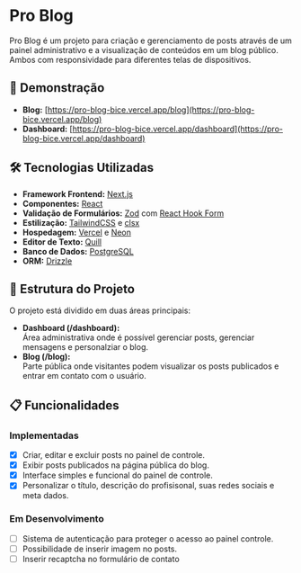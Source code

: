 # Pro Blog

Pro Blog é um projeto para criação e gerenciamento de posts através de um painel administrativo e a visualização de conteúdos em um blog público. Ambos com responsividade para diferentes telas de dispositivos.

## 🚀 Demonstração

- **Blog:** [https://pro-blog-bice.vercel.app/blog](https://pro-blog-bice.vercel.app/blog)
- **Dashboard:** [https://pro-blog-bice.vercel.app/dashboard](https://pro-blog-bice.vercel.app/dashboard)

## 🛠️ Tecnologias Utilizadas

- **Framework Frontend:** [Next.js](https://nextjs.org/)
- **Componentes:** [React](https://reactjs.org/)
- **Validação de Formulários:** [Zod](https://zod.dev/) com [React Hook Form](https://react-hook-form.com/)
- **Estilização:** [TailwindCSS](https://tailwindcss.com/) e [clsx](https://github.com/lukeed/clsx)
- **Hospedagem:** [Vercel](https://vercel.com/) e [Neon](https://neon.tech/home)
- **Editor de Texto:** [Quill](https://quilljs.com/)
- **Banco de Dados:** [PostgreSQL](https://www.postgresql.org/)
- **ORM:** [Drizzle](https://orm.drizzle.team/)

## 📂 Estrutura do Projeto

O projeto está dividido em duas áreas principais:

- **Dashboard (/dashboard):**  
   Área administrativa onde é possível gerenciar posts, gerenciar mensagens e personalziar o blog.
- **Blog (/blog):**  
   Parte pública onde visitantes podem visualizar os posts publicados e entrar em contato com o usuário.

## 📋 Funcionalidades

### Implementadas

- [x] Criar, editar e excluir posts no painel de controle.
- [x] Exibir posts publicados na página pública do blog.
- [x] Interface simples e funcional do painel de controle.
- [x] Personalizar o título, descrição do profisisonal, suas redes sociais e meta dados.

### Em Desenvolvimento

- [ ] Sistema de autenticação para proteger o acesso ao painel controle.
- [ ] Possibilidade de inserir imagem no posts.
- [ ] Inserir recaptcha no formulário de contato
